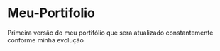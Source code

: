 # Meu-Portifolio
 Primeira versão do meu portifólio que sera atualizado constantemente conforme minha evolução
